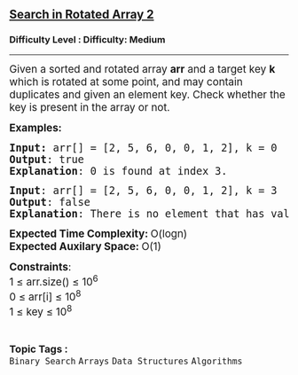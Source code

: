<h2><a href="https://www.geeksforgeeks.org/problems/search-in-rotated-array-2/1?page=3&category=Binary%20Search&sortBy=submissions">Search in Rotated Array 2</a></h2><h3>Difficulty Level : Difficulty: Medium</h3><hr><div class="problems_problem_content__Xm_eO"><p><span style="font-size: 14pt;">Given a sorted and rotated array <strong>arr</strong> and a target key <strong>k</strong> which is rotated at some point, and may contain duplicates and given an element key. Check whether the key is present in the array or not.</span></p>
<p><span style="font-size: 14pt;"><strong>Examples:</strong></span></p>
<pre><span style="font-size: 14pt;"><strong>Input: </strong>arr[] = [2, 5, 6, 0, 0, 1, 2], k = 0
<strong>Output</strong>: true
<strong>Explanation</strong>: 0 is found at index 3.</span></pre>
<pre><span style="font-size: 14pt;"><strong>Input</strong>: arr[] = [2, 5, 6, 0, 0, 1, 2], k = 3<strong>
Output</strong>: false<strong>
Explanation</strong>: There is no element that has value 3.</span></pre>
<p><span style="font-size: 14pt;"><strong>Expected Time Complexity: </strong>O(logn)<strong><br>Expected Auxilary Space: </strong>O(1)</span></p>
<p><span style="font-size: 14pt;"><strong>Constraints</strong>:</span><br><span style="font-size: 14pt;">1 ≤ arr.size() ≤ 10<sup>6</sup></span><br><span style="font-size: 14pt;">0 ≤ arr[i] ≤ 10<sup>8</sup></span><br><span style="font-size: 14pt;">1 ≤ key ≤ 10<sup>8</sup></span></p></div><br><p><span style=font-size:18px><strong>Topic Tags : </strong><br><code>Binary Search</code>&nbsp;<code>Arrays</code>&nbsp;<code>Data Structures</code>&nbsp;<code>Algorithms</code>&nbsp;